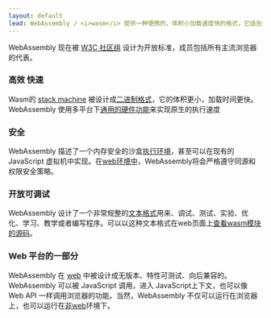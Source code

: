 ```yaml
---
layout: default
lead: WebAssembly / <i>wasm</i> 提供一种便携的，体积小加载速度快的格式，它适合编译后再Web中运行。
---
```


<div class="flash flash-warn">
  WebAssembly 现在被 <a href="https://www.w3.org/community/webassembly/">W3C 社区组</a> 设计为开放标准，成员包括所有主流浏览器的代表。
</div>
<div class="row">
  <div class="bubble col-xs-12 col-md-6">
    <h3>高效 快速</h3>
    <p>Wasm的 <a href="/docs/semantics/">stack machine</a> 被设计成<a href="/docs/binary-encoding/">二进制格式</a>，它的体积更小，加载时间更快。 WebAssembly 使用多平台下<a href="/docs/portability/#assumptions-for-efficient-execution">通用的硬件功能</a>来实现原生的执行速度</p>
  </div>

  <div class="bubble col-xs-12 col-md-6">
    <h3>安全</h3>
    <p>
    WebAssembly 描述了一个内存安全的沙盒<a href="/docs/semantics/#linear-memory">执行环境</a>，甚至可以在现有的 JavaScript 虚拟机中实现。在<a href="/docs/web/">web环境中</a>，WebAssembly将会严格遵守同源和权限安全策略。
    </p>
  </div>

</div>
<div class="row">
  <div class="bubble col-xs-12 col-md-6">
    <h3>开放可调试</h3>
    <p>WebAssembly 设计了一个非常规整的<a href="/docs/text-format/">文本格式</a>用来、调试、测试、实验、优化、学习、教学或者编写程序。可以以这种文本格式在web页面上<a href="/docs/faq/#will-webassembly-support-view-source-on-the-web">查看wasm模块的源码</a>。</p>
  </div>
  <div class="bubble col-xs-12 col-md-6">
    <h3>Web 平台的一部分</h3>
    <p>
      WebAssembly 在 <a href="/docs/web/">web</a> 中被设计成无版本、特性可测试、向后兼容的。WebAssembly 可以被 JavaScript 调用，进入 JavaScript上下文，也可以像 Web API 一样调用浏览器的功能。当然，WebAssembly 不仅可以运行在浏览器上，也可以运行在<a href="/docs/non-web/">非web</a>环境下。
    </p>
  </div>
</div>